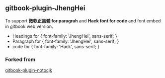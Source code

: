 ## gitbook-plugin-JhengHei

To support **微軟正黑體 for paragrah** and **Hack font for code** and font embed in gitbook web version.
- Headings for { font-family: 'JhengHei', sans-serif; }
- Paragraph for { font-family: 'JhengHei', sans-serif; }
- code for { font-family: 'Hack', sans-serif; }

### Forked from

[gitbook-plugin-notocjk](https://github.com/ycku/gitbook-plugin-notocjk)
